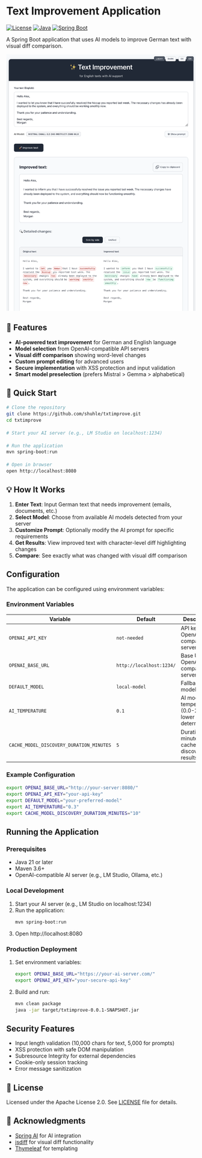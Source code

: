 # Text Improvement Application

[![License](https://img.shields.io/badge/License-Apache%202.0-blue.svg)](https://opensource.org/licenses/Apache-2.0)
[![Java](https://img.shields.io/badge/Java-21+-orange.svg)](https://openjdk.java.net/)
[![Spring Boot](https://img.shields.io/badge/Spring%20Boot-3.2.0-brightgreen.svg)](https://spring.io/projects/spring-boot)

A Spring Boot application that uses AI models to improve German text with visual diff comparison.

<img src="docs/screenshot.png" alt="Application Screenshot" width="600">

## 🌟 Features

- **AI-powered text improvement** for German and English language
- **Model selection** from OpenAI-compatible API servers  
- **Visual diff comparison** showing word-level changes
- **Custom prompt editing** for advanced users
- **Secure implementation** with XSS protection and input validation
- **Smart model preselection** (prefers Mistral > Gemma > alphabetical)

## 🚀 Quick Start

```bash
# Clone the repository
git clone https://github.com/shuhle/txtimprove.git
cd txtimprove

# Start your AI server (e.g., LM Studio on localhost:1234)

# Run the application
mvn spring-boot:run

# Open in browser
open http://localhost:8080
```

## 💡 How It Works

1. **Enter Text**: Input German text that needs improvement (emails, documents, etc.)
2. **Select Model**: Choose from available AI models detected from your server
3. **Customize Prompt**: Optionally modify the AI prompt for specific requirements
4. **Get Results**: View improved text with character-level diff highlighting changes
5. **Compare**: See exactly what was changed with visual diff comparison

## Configuration

The application can be configured using environment variables:

### Environment Variables

| Variable | Default | Description |
|----------|---------|-------------|
| `OPENAI_API_KEY` | `not-needed` | API key for OpenAI-compatible server |
| `OPENAI_BASE_URL` | `http://localhost:1234/` | Base URL of OpenAI-compatible server |
| `DEFAULT_MODEL` | `local-model` | Fallback model name |
| `AI_TEMPERATURE` | `0.1` | AI model temperature (0.0-2.0, lower = more deterministic) |
| `CACHE_MODEL_DISCOVERY_DURATION_MINUTES` | `5` | Duration in minutes to cache model discovery results |

### Example Configuration

```bash
export OPENAI_BASE_URL="http://your-server:8080/"
export OPENAI_API_KEY="your-api-key"
export DEFAULT_MODEL="your-preferred-model"
export AI_TEMPERATURE="0.3"
export CACHE_MODEL_DISCOVERY_DURATION_MINUTES="10"
```

## Running the Application

### Prerequisites

- Java 21 or later
- Maven 3.6+
- OpenAI-compatible AI server (e.g., LM Studio, Ollama, etc.)

### Local Development

1. Start your AI server (e.g., LM Studio on localhost:1234)
2. Run the application:
   ```bash
   mvn spring-boot:run
   ```
3. Open http://localhost:8080

### Production Deployment

1. Set environment variables:
   ```bash
   export OPENAI_BASE_URL="https://your-ai-server.com/"
   export OPENAI_API_KEY="your-secure-api-key"
   ```
2. Build and run:
   ```bash
   mvn clean package
   java -jar target/txtimprove-0.0.1-SNAPSHOT.jar
   ```

## Security Features

- Input length validation (10,000 chars for text, 5,000 for prompts)
- XSS protection with safe DOM manipulation
- Subresource Integrity for external dependencies
- Cookie-only session tracking
- Error message sanitization

## 📝 License

Licensed under the Apache License 2.0. See [LICENSE](LICENSE) file for details.

## 🙏 Acknowledgments

- [Spring AI](https://docs.spring.io/spring-ai/reference/) for AI integration
- [jsdiff](https://github.com/kpdecker/jsdiff) for visual diff functionality
- [Thymeleaf](https://www.thymeleaf.org/) for templating
